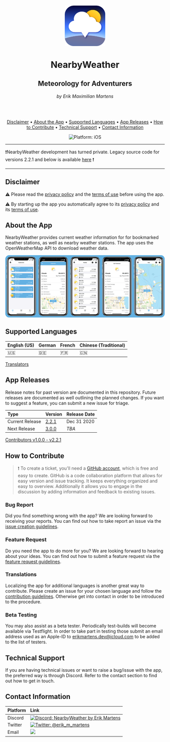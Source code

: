 <p align="center">
<img src="Resources/app_icon.png" alt="NearbyWeather for iOS" height="128" width="128">
</p>

<h1 align="center">NearbyWeather</h1>
<h2 align="center">Meteorology for Adventurers</h2>
<h6 align="center">by Erik Maximilian Martens</h6>

<br>
<p align="center">
	<a href="#disclaimer">Disclaimer</a> •
  	<a href="#about-the-app">About the App</a> •
  	<a href="#supported-languages">Supported Languages</a> •
  	<a href="#app-releases">App Releases</a> •
  	<a href="#how-to-contribute">How to Contribute</a> •
  	<a href="#technical-support">Technical Support</a> •
  	<a href="#contact-information">Contact Information</a>
</p>

<p align="center">
  <img src="https://img.shields.io/badge/Platform-iOS%2015.0+-lightgrey.svg" alt="Platform: iOS">
</p>

---

❗️NearbyWeather development has turned private. Legacy source code for versions 2.2.1 and below is available [here](https://github.com/erikmartens/nearbyweather-legacy) ❗️

---

## Disclaimer

⚠️ Please read the [privacy policy](PRIVACYPOLICY.md) and the [terms of use](TERMSOFUSE.md) before using the app. 

⚠️ By starting up the app you automatically agree to its [privacy policy](PRIVACYPOLICY.md) and its [terms of use](TERMSOFUSE.md).

## About the App

NearbyWeather provides current weather information for for bookmarked weather stations, as well as nearby weather stations. The app uses the OpenWeatherMap API to download weather data.

<p align="center">
<img src="Resources/screenshots.PNG" alt="NearbyWeather Screenshots">
</p>

## Supported Languages

| English (US) | German | French | Chinese (Traditional) |
|:--|:--|:--|:--|
| 🇺🇸 | 🇩🇪 | 🇫🇷 | 🇨🇳 |

[Translators](Contributors/TRANSLATORS.md)

## App Releases

Release notes for past version are documented in this repository. Future releases are documented as well outlining the planned changes. If you want to suggest a feature, you can submit a new issue for triage.

| Type | Version | Release Date |
|:--|:--|:--|
| Current Release | [2.2.1](Releases/version_2_2_1.md) | Dec 31 2020 |
| Next Release | [3.0.0](Releases/version_3_0_0.md) | _TBA_ |

[Contributors v1.0.0 - v2.2.1](Contributors/CONTRIBUTORS.md)

## How to Contribute

> ❗️ To create a ticket, you'll need a [GitHub account](https://github.com/), which is free and easy to create. GitHub is a code collaboration platform that allows for easy version and issue tracking. It keeps everything organized and easy to overview. Additionally it allows you to engage in the discussion by adding information and feedback to existing issues.

### Bug Report

Did you find something wrong with the app? We are looking forward to receiving your reports. You can find out how to take report an issue via the [issue creation guidelines](ISSUECREATION.md).

### Feature Request

Do you need the app to do more for you? We are looking forward to hearing about your ideas. You can find out how to submit a feature request via the [feature request guidelines](FEATUREREQUESTING.md).

### Translations

Localizing the app for additional languages is another great way to contribute. Please create an issue for your chosen language and follow the [contribution guidelines](CONTRIBUTING.md). Otherwise get into contact in order to be introduced to the procedure.

### Beta Testing

You may also assist as a beta tester. Periodically test-builds will become available via Testflight. In order to take part in testing those submit an email address used as an Apple-ID to [erikmartens.dev@icloud.com](mailto:erikmartens.dev@icloud.com) to be added to the list of testers.

## Technical Support

If you are having technical issues or want to raise a bug/issue with the app, the preferred way is through Discord. Refer to the contact section to find out how to get in touch.

## Contact Information

| Platform | Link |
|:--|:--|
| Discord | <a href="https://discord.gg/fxPgKzC"><img src="https://img.shields.io/discord/717413902689894411.svg?style=shield" alt="Discord: NearbyWeather by Erik Martens"/></a> |
| Twitter | <a href="https://twitter.com/erik_m_martens"><img src="https://img.shields.io/badge/Twitter-@erik_m_martens-blue.svg" alt="Twitter: @erik_m_martens"/></a> |
| Email | <a href="mailto:erikmartens.dev@gicloud.com" title="erikmartens.dev@icloud.com"><img src="https://img.shields.io/badge/email-erikmartens.dev@icloud.com-green?logo=mail&style=flat&logoColor=white"></a> |


